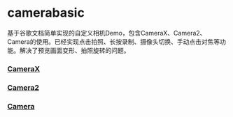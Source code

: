 # camerabasic
基于谷歌文档简单实现的自定义相机Demo，包含CameraX、Camera2、Camera的使用。已经实现点击拍照、长按录制、摄像头切换、手动点击对焦等功能。解决了预览画面变形、拍照旋转的问题。

### [CameraX](https://github.com/manaruto8/camerabasic/blob/master/app/src/main/java/com/ma/camerabasic/CameraXActivity.kt)
### [Camera2](https://github.com/manaruto8/camerabasic/blob/master/app/src/main/java/com/ma/camerabasic/Camera2Activity.kt)
### [Camera](https://github.com/manaruto8/camerabasic/blob/master/app/src/main/java/com/ma/camerabasic/CameraActivity.kt)
